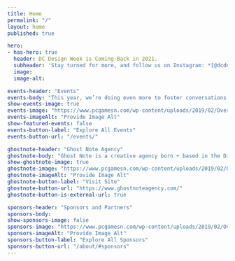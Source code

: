 ```yaml
---
title: Home
permalink: "/"
layout: home
published: true

hero:
- has-hero: true
  header: DC Design Week is Coming Back in 2021.
  subheader: 'Stay turned for more, and follow us on Instagram: *[@dcdesignweek](https://www.instagram.com/dcdesignweek/)*.'
  image:
  image-alt:

events-header: "Events"
events-body: "This year, we’re doing even more to foster conversations to challenge, and promote the grassroots history of the District, with a focus on the DMV’s unique local flavor and its impact."
show-events-image: true
events-image: "https://www.pcgamesn.com/wp-content/uploads/2019/02/Overwatch-Baptiste-Abilities.jpg"
events-imageAlt: "Provide Image Alt"
show-featured-events: false
events-button-label: "Explore All Events"
events-button-url: "/events/"

ghostnote-header: "Ghost Note Agency"
ghostnote-body: "Ghost Note is a creative agency born + based in the District of Columbia. We believe that when good people come together they create truly great things."
show-ghostnote-image: true
ghostnote-image: "https://www.pcgamesn.com/wp-content/uploads/2019/02/Overwatch-Baptiste-Abilities.jpg"
ghostnote-imageAlt: "Provide Image Alt"
ghostnote-button-label: "Visit Site"
ghostnote-button-url: "https://www.ghostnoteagency.com/"
ghostnote-button-is-external-url: true

sponsors-header: "Sponsors and Partners"
sponsors-body:
show-sponsors-image: false
sponsors-image: "https://www.pcgamesn.com/wp-content/uploads/2019/02/Overwatch-Baptiste-Abilities.jpg"
sponsors-imageAlt: "Provide Image Alt"
sponsors-button-label: "Explore All Sponsors"
sponsors-button-url: "/about/#sponsors"
---
```

